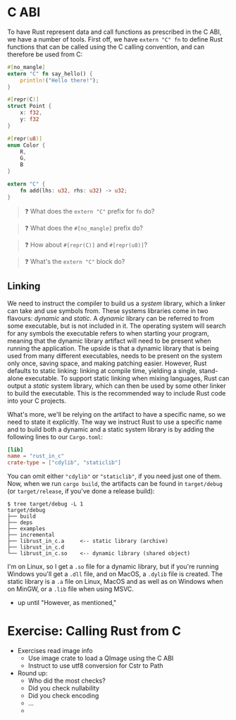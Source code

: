 # C ABI

To have Rust represent data and call functions as prescribed in the C ABI, we have a number of tools. First off, we have `extern "C" fn` to define Rust functions that can be called using the C calling convention, and can therefore be used from C:

```rust
#[no_mangle]
extern "C" fn say_hello() {
    println!("Hello there!");
}

#[repr(C)]
struct Point {
    x: f32,
    y: f32
}

#[repr(u8)]
enum Color {
    R,
    G,
    B
}

extern "C" {
    fn add(lhs: u32, rhs: u32) -> u32;
}
```

> ❓ What does the `extern "C"` prefix for `fn` do?

> ❓ What does the `#[no_mangle]` prefix do?

> ❓ How about `#[repr(C)]` and `#[repr(u8)]`?

> ❓ What's the `extern "C"` block do?


## Linking
We need to instruct the compiler to build us a _system_ library, which a linker can take and use symbols from. These systems libraries come in two flavours: _dynamic_ and _static_. A _dynamic_ library can be referred to from some executable, but is not included in it. The operating system will search for any symbols the executable refers to when starting your program, meaning that the dynamic library artifact will need to be present when running the application. The upside is that a dynamic library that is being used from many different executables, needs to be present on the system only once, saving space, and making patching easier. However, Rust defaults to static linking: linking at compile time, yielding a single, stand-alone executable. To support static linking when mixing languages, Rust can output a _static_ system library, which can then be used by some other linker to build the executable. This is the recommended way to include Rust code into your C projects.

What's more, we'll be relying on the artifact to have a specific name, so we need to state it explicitly. The way we instruct Rust to use a specific name and to build both a dynamic and a static system library is by adding the following lines to our `Cargo.toml`:

```toml
[lib]
name = "rust_in_c"
crate-type = ["cdylib", "staticlib"]
```

You can omit either `"cdylib"` or `"staticlib"`, if you need just one of them. Now, when we run `cargo build`, the artifacts can be found in `target/debug` (or `target/release`, if you've done a release build):

```shell
$ tree target/debug -L 1
target/debug
├── build
├── deps
├── examples
├── incremental
├── librust_in_c.a     <-- static library (archive)
├── librust_in_c.d
└── librust_in_c.so    <-- dynamic library (shared object)
```

I'm on Linux, so I get a `.so` file for a dynamic library, but if you're running Windows you'll get a `.dll` file, and on MacOS, a `.dylib` file is created. The static library is a `.a` file on Linux, MacOS and as well as on Windows when on MinGW, or a `.lib` file when using MSVC.


- up until "However, as mentioned,"

# Exercise: Calling Rust from C

- Exercises read image info
    - Use image crate to load a QImage using the C ABI
    - Instruct to use utf8 conversion for Cstr to Path
- Round up:
    - Who did the most checks?
    - Did you check nullability
    - Did you check encoding
    - ...
    - 